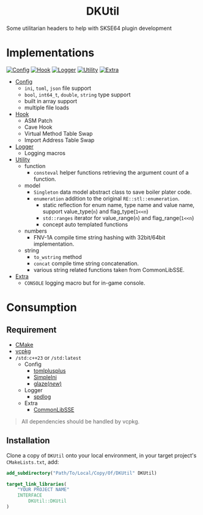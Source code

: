 <h1 align="center">DKUtil</h1>

Some utilitarian headers to help with SKSE64 plugin development

# Implementations
[![Config](https://img.shields.io/badge/Config-1.1.3-R.svg)](/docs/Config.md)
[![Hook](https://img.shields.io/badge/Hook-2.5.0-R.svg)](/docs/Hook.md)
[![Logger](https://img.shields.io/badge/Logger-1.2.1-R.svg)](/docs/Logger.md)
[![Utility](https://img.shields.io/badge/Utility-untracked-R.svg)](/docs/Utility.md)
[![Extra](https://img.shields.io/badge/Extra-1.0.0-R.svg)](/docs/Extra.md)  

+ [Config](/docs/Config.md)
    - `ini`, `toml`, `json` file support
    - `bool`, `int64_t`, `double`, `string` type support
    - built in array support
    - multiple file loads
+ [Hook](/docs/Hook.md)
    - ASM Patch
    - Cave Hook
    - Virtual Method Table Swap
    - Import Address Table Swap
+ [Logger](/docs/Logger.md)
    - Logging macros
+ [Utility](/docs/Utility.md)
    + function
        + `consteval` helper functions retrieving the argument count of a function.
    + model
        + `Singleton` data model abstract class to save boiler plater code.
        + `enumeration` addition to the original `RE::stl::enumeration`.
            + static reflection for enum name, type name and value name, support value_type(`n`) and flag_type(`1<<n`)
            + `std::ranges` iterator for value_range(`n`) and flag_range(`1<<n`)
            + concept auto templated functions
    + numbers
        + FNV-1A compile time string hashing with 32bit/64bit implementation.
    + string
        + `to_wstring` method
        + `concat` compile time string concatenation.
        + various string related functions taken from CommonLibSSE.
+ [Extra](/docs/Extra.md)  
    + `CONSOLE` logging macro but for in-game console.

# Consumption

## Requirement
+ [CMake](https://cmake.org)
+ [vcpkg](https://github.com/microsoft/vcpkg/releases)
+ `/std:c++23` or `/std:latest`
    + Config
        + [tomlplusplus](https://github.com/marzer/tomlplusplus)
        + [SimpleIni](https://github.com/brofield/simpleini)
        + [glaze(*new*)](https://github.com/stephenberry/glaze)
    + Logger
        + [spdlog](https://github.com/gabime/spdlog)
    + Extra
        + [CommonLibSSE](https://github.com/Ryan-rsm-McKenzie/CommonLibSSE)

> All dependencies should be handled by vcpkg.


## Installation
Clone a copy of `DKUtil` onto your local environment, in your target project's `CMakeLists.txt`, add:  
```CMake
add_subdirectory("Path/To/Local/Copy/Of/DKUtil" DKUtil)

target_link_libraries(
	"YOUR PROJECT NAME"
	INTERFACE
		DKUtil::DKUtil
)
```
